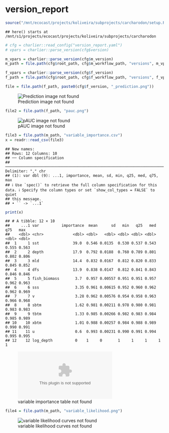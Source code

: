 version_report
================

``` r
source("/mnt/ecocast/projects/koliveira/subprojects/carcharodon/setup.R")
```

    ## here() starts at /mnt/s1/projects/ecocast/projects/koliveira/subprojects/carcharodon

``` r
# cfg = charlier::read_config("version_report.yaml")
# vpars = charlier::parse_version(cfg$version)

m_vpars = charlier::parse_version(cfg$m_version)
m_path = file.path(cfg$root_path, cfg$m_workflow_path, "versions", m_vpars[["major"]], m_vpars[["minor"]], cfg$m_version)

f_vpars = charlier::parse_version(cfg$f_version)
f_path = file.path(cfg$root_path, cfg$f_workflow_path, "versions", f_vpars[["major"]], f_vpars[["minor"]], cfg$f_version)
```

``` r
file = file.path(f_path, paste0(cfg$f_version, "_prediction.png"))
```

<figure>
<img
src="/mnt/s1/projects/ecocast/projects/koliveira/subprojects/carcharodon/workflows/forecast_workflow/versions/v01/0000/v01.0000.02/v01.0000.02_prediction.png"
alt="Prediction image not found" />
<figcaption aria-hidden="true">Prediction image not found</figcaption>
</figure>

``` r
file2 = file.path(f_path, "pauc.png")
```

<figure>
<img
src="/mnt/s1/projects/ecocast/projects/koliveira/subprojects/carcharodon/workflows/forecast_workflow/versions/v01/0000/v01.0000.02/pauc.png"
alt="pAUC image not found" />
<figcaption aria-hidden="true">pAUC image not found</figcaption>
</figure>

``` r
file3 = file.path(m_path, "variable_importance.csv")
x = readr::read_csv(file3)
```

    ## New names:
    ## Rows: 12 Columns: 10
    ## ── Column specification
    ## ──────────────────────────────────────────────────────────────────────────────────────────────────────────────────────── Delimiter: "," chr
    ## (1): var dbl (9): ...1, importance, mean, sd, min, q25, med, q75, max
    ## ℹ Use `spec()` to retrieve the full column specification for this data. ℹ Specify the column types or set `show_col_types = FALSE` to quiet
    ## this message.
    ## • `` -> `...1`

``` r
print(x)
```

    ## # A tibble: 12 × 10
    ##     ...1 var          importance  mean      sd   min   q25   med   q75   max
    ##    <dbl> <chr>             <dbl> <dbl>   <dbl> <dbl> <dbl> <dbl> <dbl> <dbl>
    ##  1     1 sst               39.0  0.546 0.0135  0.530 0.537 0.543 0.555 0.563
    ##  2     2 depth             17.9  0.792 0.0188  0.760 0.789 0.801 0.802 0.806
    ##  3     3 mld               14.4  0.832 0.0167  0.812 0.820 0.833 0.845 0.852
    ##  4     4 dfs               13.9  0.838 0.0147  0.812 0.841 0.843 0.846 0.846
    ##  5     5 fish_biomass       3.7  0.957 0.00557 0.951 0.951 0.957 0.962 0.963
    ##  6     6 sss                3.35 0.961 0.00615 0.952 0.960 0.962 0.962 0.969
    ##  7     7 v                  3.28 0.962 0.00576 0.954 0.958 0.963 0.966 0.968
    ##  8     8 sbtm               1.62 0.981 0.00211 0.978 0.980 0.981 0.983 0.983
    ##  9     9 tbtm               1.33 0.985 0.00266 0.982 0.983 0.984 0.985 0.989
    ## 10    10 xbtm               1.01 0.988 0.00257 0.984 0.988 0.989 0.990 0.991
    ## 11    11 u                  0.6  0.993 0.00231 0.990 0.991 0.994 0.995 0.995
    ## 12    12 log_depth          0    1     0       1     1     1     1     1

<figure>
<embed
src="/mnt/s1/projects/ecocast/projects/koliveira/subprojects/carcharodon/workflows/modeling_workflow/versions/v01/000/v01.000.02/variable_importance.csv" />
<figcaption aria-hidden="true">variable importance table not
found</figcaption>
</figure>

``` r
file4 = file.path(m_path, "variable_likelihood.png")
```

<figure>
<img
src="/mnt/s1/projects/ecocast/projects/koliveira/subprojects/carcharodon/workflows/modeling_workflow/versions/v01/000/v01.000.02/variable_likelihood.png"
alt="variable likelihood curves not found" />
<figcaption aria-hidden="true">variable likelihood curves not
found</figcaption>
</figure>
